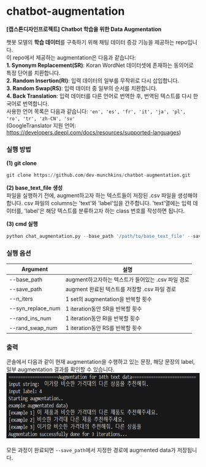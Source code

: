 # chatbot-augmentation
<b> [캡스톤디자인프로젝트] Chatbot 학습을 위한 Data Augmentation </b>

챗봇 모델의 <b>학습 데이터</b>를 구축하기 위해 채팅 데이터 증강 기능을 제공하는 repo입니다. <br>
이 repo에서 제공하는 augmentation은 다음과 같습니다: <br>
<b>1. Synonym Replacement(SR)</b>: Koran WordNet 데이터셋에 존재하는 동의어로 특정 단어를 치환합니다. <br>
<b>2. Random Insertion(RI)</b>: 입력 데이터의 일부를 무작위로 다시 삽입합니다. <br>
<b>3. Random Swap(RS)</b>: 입력 데이터 중 일부의 순서를 치환합니다. <br>
<b>4. Back Translation</b>: 입력 데이터를 다른 언어로 번역한 후, 번역된 텍스트를 다시 한국어로 번역합니다. <br>
사용한 언어 목록은 다음과 같습니다: `'en', 'es', 'fr', 'it', 'ja', 'pl', 'ro', 'tr', 'zh-CN', 'sv'` <br>
(GoogleTranslator 지원 언어: https://developers.deepl.com/docs/resources/supported-languages)

 
### 실행 방법
<b>(1) git clone</b> <br>
```python
git clone https://github.com/dev-munchkins/chatbot-augmentation.git
```

<b>(2) base_text_file 생성</b>  <br>
파일을 실행하기 전에, augment하고자 하는 텍스트들이 저장된 .csv 파일을 생성해야 합니다. csv 파일의 columns는 'text'와 'label'임을 간주합니다. 'text'열에는 입력 데이터를, 'label'은 해당 텍스트를 분류하고자 하는 class 번호를 작성하면 됩니다.

<b>(3) cmd 실행</b>  <br>
```python
python chat_augmentation.py --base_path '/path/to/base_text_file' --save_path '/path/to/output_file'
```

### 실행 옵션
| Argument | 설명 |
|-------|-------|
| --base_path | augment하고자하는 텍스트가 들어있는 .csv 파일 경로 |
| --save_path | augment 완료된 텍스트를 저장할 .csv 파일 경로 |
| --n_iters | 1 set의 augmentation을 반복할 횟수 |
| --syn_replace_num | 1 iteration동안 SR을 반복할 횟수 |
| --rand_ins_num | 1 iteration동안 RI을 반복할 횟수 |
| --rand_swap_num | 1 iteration동안 RS를 반복할 횟수 |


### 출력
콘솔에서 다음과 같이 현재 augmentation을 수행하고 있는 문장, 해당 문장의 label, 일부 augmentation 결과를 확인할 수 있습니다. <br>
<img src="image.png" alt="console output for augmentation process" height="170"> <br> <br>
모든 과정이 완료되면 `--save_path`에서 지정한 경로에 augmented data가 저장됩니다.
